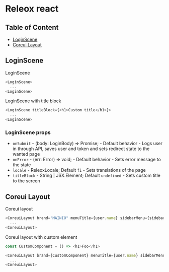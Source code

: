 # Releox react
## Table of Content
- [LoginScene](#loginscene)
- [Coreui Layout](#coreui-layout)

## LoginScene
LoginScene
```js
<LoginScene>
  ...
<LoginScene>
```
LoginScene with title block
```js
<LoginScene titleBlock={<h1>Custom title</h1>}>
  ...
<LoginScene>
```
### LoginScene props
- `onSubmit` - (body: LoginBody) => Promise<void>; - Default behavior - Logs user in through API, saves user and token and sets redirect state to the wanted page
- `onError` - (err: Error) => void; - Default behavior - Sets error message to the state
- `locale` - ReleoxLocale; Default `fi` - Sets translations of the page
- `titleBlock` - String | JSX.Element; Default `undefined` - Sets custom title to the screen

## Coreui Layout
Coreui layout
```js
<CoreuiLayout brand="MAINIO" menuTitle={user.name} sidebarMenu={sidebarMenu}>
  ...
<CoreuiLayout>
```
Coreui layout with custom element
```js
const CustomComponent = () => <h1>Foo</h1>

<CoreuiLayout brand={CustomComponent} menuTitle={user.name} sidebarMenu={sidebarMenu}>
  ...
<CoreuiLayout>
```
